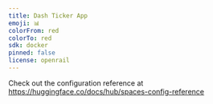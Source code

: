 ```yaml
---
title: Dash Ticker App
emoji: 📊
colorFrom: red
colorTo: red
sdk: docker
pinned: false
license: openrail
---
```


Check out the configuration reference at https://huggingface.co/docs/hub/spaces-config-reference
